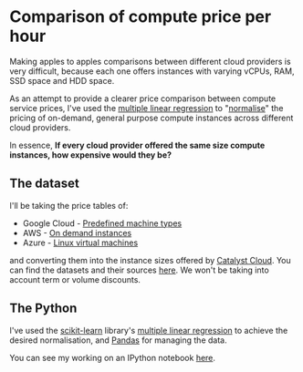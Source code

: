 # Comparison of compute price per hour

Making apples to apples comparisons between different cloud providers is very difficult, because each one offers instances with varying vCPUs, RAM, SSD space and HDD space.

As an attempt to provide a clearer price comparison between compute service prices, I've used the [multiple linear regression](https://en.wikipedia.org/wiki/Linear_regression) to "[normalise](https://en.wikipedia.org/wiki/Normalization_(statistics))" the pricing of on-demand, general purpose compute instances across different cloud providers.

In essence, **If every cloud provider offered the same size compute instances, how expensive would they be?**

## The dataset
I'll be taking the price tables of:

* Google Cloud - [Predefined machine types](https://cloud.google.com/compute/pricing#predefined_machine_types)
* AWS - [On demand instances](https://aws.amazon.com/ec2/pricing/on-demand/)
* Azure - [Linux virtual machines](https://azure.microsoft.com/en-us/pricing/details/virtual-machines/linux/)

and converting them into the instance sizes offered by [Catalyst Cloud](https://catalystcloud.nz/pricing/price-list/). You can find the datasets and their sources [here](https://nbviewer.jupyter.org/github/catalyst-cloud/cloud-price-comparison/blob/master/cloud_price_comparison.ipynb). We won't be taking into account term or volume discounts.

## The Python
I've used the [scikit-learn](http://scikit-learn.org/stable/) library's [multiple linear regression](http://scikit-learn.org/stable/modules/generated/sklearn.linear_model.LinearRegression.html) to achieve the desired normalisation, and [Pandas](http://pandas.pydata.org/) for managing the data.

You can see my working on an IPython notebook [here](https://nbviewer.jupyter.org/github/catalyst-cloud/cloud-price-comparison/blob/master/cloud_price_comparison.ipynb).
